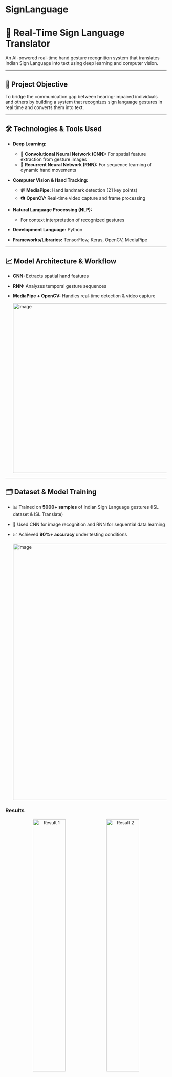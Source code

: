 # SignLanguage
# 🤟 Real-Time Sign Language Translator  

An AI-powered real-time hand gesture recognition system that translates Indian Sign Language into text using deep learning and computer vision.

---

## 🎯 Project Objective  

To bridge the communication gap between hearing-impaired individuals and others by building a system that recognizes sign language gestures in real time and converts them into text.

---

## 🛠️ Technologies & Tools Used  

- **Deep Learning:**  
  - 🧩 **Convolutional Neural Network (CNN):** For spatial feature extraction from gesture images  
  - 🧩 **Recurrent Neural Network (RNN):** For sequence learning of dynamic hand movements  

- **Computer Vision & Hand Tracking:**  
  - 📹 **MediaPipe:** Hand landmark detection (21 key points)  
  - 📷 **OpenCV:** Real-time video capture and frame processing  

- **Natural Language Processing (NLP):**  
  - For context interpretation of recognized gestures  

- **Development Language:** Python  

- **Frameworks/Libraries:** TensorFlow, Keras, OpenCV, MediaPipe  

---

## 📈 Model Architecture & Workflow  

- **CNN:** Extracts spatial hand features  
- **RNN:** Analyzes temporal gesture sequences  
- **MediaPipe + OpenCV:** Handles real-time detection & video capture

  <img width="1108" height="532" alt="image" src="https://github.com/user-attachments/assets/e4055275-1003-408f-97c3-7bb5f90260c0" />


---

## 🗂️ Dataset & Model Training  

- 📊 Trained on **5000+ samples** of Indian Sign Language gestures (ISL dataset & ISL Translate)  
- 🧠 Used CNN for image recognition and RNN for sequential data learning  
- 📈 Achieved **90%+ accuracy** under testing conditions

  <img width="582" height="801" alt="image" src="https://github.com/user-attachments/assets/9f31e7ce-dc95-4ecd-bbbf-c0deb01a642c" />


### Results

<p align="center">
  <img src="https://github.com/user-attachments/assets/3eef3367-418c-45db-ac91-4eef647fc0c6" width="45%" alt="Result 1" />
  <img src="https://github.com/user-attachments/assets/add985a0-c437-43bb-ac32-4e1f0af1003e" width="45%" alt="Result 2" />
</p>

<p align="center">
  <img src="https://github.com/user-attachments/assets/8c79049d-e392-4271-975d-5fbc21c06224" width="45%" alt="Result 3" />
  <img src="https://github.com/user-attachments/assets/a1553350-2320-4623-a4f3-7de77fce8b18" width="45%" alt="Result 4" />
</p>



### Challenges Tackled:
- Variability in lighting and backgrounds  
- Real-time gesture recognition accuracy  
- Efficient processing for dynamic hand movements  

---

## 🚀 Features  

- Real-time hand gesture detection and tracking  
- High-precision gesture-to-text conversion  
- Robust against lighting, background changes, and hand positions  
- Privacy-friendly (Processes data locally)  

---

## 🔍 Problem Solved  

Overcomes traditional sign language barriers by providing a technological bridge for real-time communication.  
Addresses limitations in gesture recognition under dynamic, real-world conditions.  

---

## ❓ Sample Questions & Answers  

**Q: Why did you use both CNN and RNN?**  
> CNN is effective for static image feature extraction, while RNN captures the sequence of gestures over time — combining both enables accurate dynamic gesture recognition.

**Q: What role does MediaPipe play in your system?**  
> MediaPipe detects hand landmarks with high precision, which serve as inputs for gesture recognition.

**Q: What challenges did you face during development?**  
> Handling variations in gestures, ensuring real-time processing, and achieving high accuracy under varying conditions.

**Q: How does your system ensure privacy?**  
> All video data is processed locally; nothing is stored or transferred externally.

**Q: Future improvements?**  
> Adding text-to-speech conversion, supporting multiple sign languages, and deploying as a web/mobile application.

---

## 📝 System Requirements  

### Functional Requirements  
- Real-time hand gesture detection using a webcam  
- Spatial feature extraction with CNN  
- Sequential gesture analysis with RNN  

### Non-Functional Requirements  
- High-speed, real-time performance  
- Scalable for multiple sign languages  
- Privacy and data security assurance  
- Reliable operation under varied lighting and background conditions  

---

## 📊 Architecture Diagram  

*(Insert your system architecture diagram here)*  

---

## 📄 References  

- IEEE Conference Papers on Sign Language Recognition  
- MediaPipe, OpenCV, TensorFlow official documentation  

---

**Boya Vijayalakshmi** — [GitHub](https://github.com/Vijayalakshmiboya) | [LinkedIn](https://www.linkedin.com/in/vijayalakshmi-boya)  
---

*“Combining AI with vision technology to create inclusive solutions for communication accessibility.”*  

